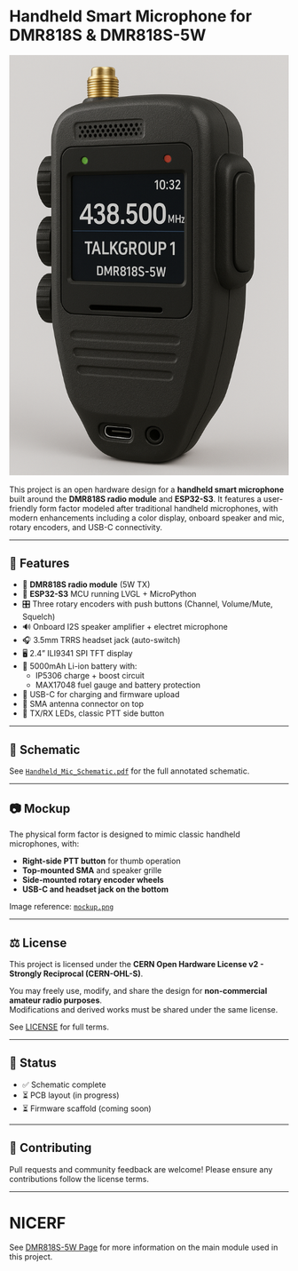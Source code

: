 # Handheld Smart Microphone for DMR818S & DMR818S-5W

![Mockup of handheld microphone](mockup.png)

This project is an open hardware design for a **handheld smart microphone** built around the **DMR818S radio module** and **ESP32-S3**. It features a user-friendly form factor modeled after traditional handheld microphones, with modern enhancements including a color display, onboard speaker and mic, rotary encoders, and USB-C connectivity.

---

## 🔧 Features

- 📡 **DMR818S radio module** (5W TX)
- 🧠 **ESP32-S3** MCU running LVGL + MicroPython
- 🎛️ Three rotary encoders with push buttons (Channel, Volume/Mute, Squelch)
- 🔊 Onboard I2S speaker amplifier + electret microphone
- 🎧 3.5mm TRRS headset jack (auto-switch)
- 🖥️ 2.4” ILI9341 SPI TFT display
- 🔋 5000mAh Li-ion battery with:
  - IP5306 charge + boost circuit
  - MAX17048 fuel gauge and battery protection
- 🔌 USB-C for charging and firmware upload
- 📶 SMA antenna connector on top
- 🚨 TX/RX LEDs, classic PTT side button

---

## 📄 Schematic

See [`Handheld_Mic_Schematic.pdf`](Handheld_Mic_Schematic.pdf) for the full annotated schematic.

---

## 📷 Mockup

The physical form factor is designed to mimic classic handheld microphones, with:
- **Right-side PTT button** for thumb operation
- **Top-mounted SMA** and speaker grille
- **Side-mounted rotary encoder wheels**
- **USB-C and headset jack on the bottom**

Image reference: [`mockup.png`](mockup.png)

---

## ⚖️ License

This project is licensed under the **CERN Open Hardware License v2 - Strongly Reciprocal (CERN-OHL-S)**.

You may freely use, modify, and share the design for **non-commercial amateur radio purposes**.  
Modifications and derived works must be shared under the same license.

See [LICENSE](https://ohwr.org/cern_ohl_s_v2.txt) for full terms.

---

## 🚀 Status

- ✅ Schematic complete
- ⏳ PCB layout (in progress)
- ⏳ Firmware scaffold (coming soon)

---

## 🤝 Contributing

Pull requests and community feedback are welcome! Please ensure any contributions follow the license terms.

---

# NICERF

See [DMR818S-5W Page](https://www.nicerf.com/walkie-talkie-module/dmr818S-5w.html) for more information on the main module used in this project.
